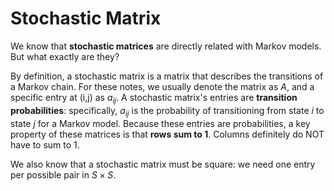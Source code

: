 # Stochastic Matrix

We know that **stochastic matrices** are directly related with Markov models. But what exactly are they? 

By definition, a stochastic matrix is a matrix that describes the transitions of a Markov chain. For these notes, we usually denote the matrix as $A$, and a specific entry at (i,j) as $a_{ij}$. A stochastic matrix's entries are **transition probabilities**: specifically, $a_{ij}$ is the probability of transitioning from state $i$ to state $j$ for a Markov model. Because these entries are probabilities, a key property of these matrices is that **rows sum to 1**. Columns definitely do NOT have to sum to 1.

We also know that a stochastic matrix must be square: we need one entry per possible pair in $S\times S$. 